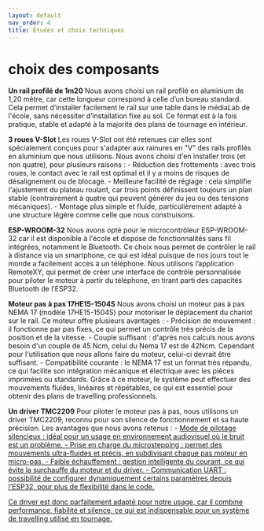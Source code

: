 ```yaml
---
layout: default
nav_order: 4
title: Études et choix techniques
---
```


# choix des composants 

**Un rail profilé de 1m20**
Nous avons choisi un rail profilé en aluminium de 1,20 mètre, car cette longueur correspond à celle d’un bureau standard. Cela permet d’installer facilement le rail sur une table dans le médiaLab de l'école, sans nécessiter d’installation fixe au sol. Ce format est à la fois pratique, stable et adapté à la majorité des plans de tournage en intérieur.

**3 roues V-Slot**
Les roues V-Slot ont été retenues car elles sont spécialement conçues pour s'adapter aux rainures en "V" des rails profilés en aluminium que nous utilisons.
Nous avons choisi d'en installer trois (et non quatre), pour plusieurs raisons :
    - Réduction des frottements : avec trois roues, le contact avec le rail est optimal et il y a moins de risques de désalignement ou de blocage.
    - Meilleure facilité de réglage : cela simplifie l'ajustement du plateau roulant, car trois points définissent toujours un plan stable (contrairement à quatre qui peuvent générer du jeu ou des tensions mécaniques).
    - Montage plus simple et fluide, particulièrement adapté à une structure légère comme celle que nous construisons.

**ESP-WROOM-32**
Nous avons opté pour le microcontrôleur ESP-WROOM-32 car il est disponible à l'école et dispose de fonctionnalités sans fil intégrées, notamment le Bluetooth.
Ce choix nous permet de contrôler le rail à distance via un smartphone, ce qui est idéal puisque de nos jours tout le monde a facilement accès à un téléphone.
Nous utilisons l’application RemoteXY, qui permet de créer une interface de contrôle personnalisée pour piloter le moteur à partir du téléphone, en tirant parti des capacités Bluetooth de l’ESP32.

**Moteur pas à pas 17HE15-1504S**
Nous avons choisi un moteur pas à pas NEMA 17 (modèle 17HE15-1504S) pour motoriser le déplacement du chariot sur le rail.
Ce moteur offre plusieurs avantages :
    - Précision de mouvement : il fonctionne par pas fixes, ce qui permet un contrôle très précis de la position et de la vitesse.
    - Couple suffisant : d'après nos calculs nous avons besoin d'un couple de 45 Ncm, celui du Nema 17 est de 42Ncm. Cependant pour l'utilisation que nous allons faire du moteur, celui-ci devrait être suffisant.
    - Compatibilité courante : le NEMA 17 est un format très répandu, ce qui facilite son intégration mécanique et électrique avec les pièces imprimées ou standards.
Grâce à ce moteur, le système peut effectuer des mouvements fluides, linéaires et répétables, ce qui est essentiel pour obtenir des plans de travelling professionnels.

**Un driver TMC2209**
Pour piloter le moteur pas à pas, nous utilisons un driver TMC2209, reconnu pour son silence de fonctionnement et sa haute précision.
Les avantages que nous avons retenus :
    - <u>Mode de pilotage silencieux :<u/> idéal pour un usage en environnement audiovisuel où le bruit est un problème.
    - <u>Prise en charge du microstepping :<u/> permet des mouvements ultra-fluides et précis, en subdivisant chaque pas moteur en micro-pas.
     - <u>Faible échauffement :<u/> gestion intelligente du courant, ce qui évite la surchauffe du moteur et du driver.
     - <u>Communication UART :<u/> possibilité de configurer dynamiquement certains paramètres depuis l'ESP32, pour plus de flexibilité dans le code.

Ce driver est donc parfaitement adapté pour notre usage, car il combine performance, fiabilité et silence, ce qui est indispensable pour un système de travelling utilisé en tournage.

